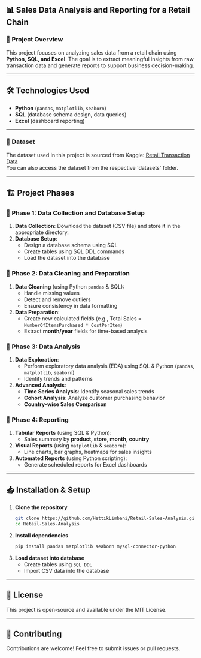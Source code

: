 

## 📊 Sales Data Analysis and Reporting for a Retail Chain  

### 📌 Project Overview  
This project focuses on analyzing sales data from a retail chain using **Python, SQL, and Excel**. The goal is to extract meaningful insights from raw transaction data and generate reports to support business decision-making.  

---

## 🛠️ Technologies Used  
- **Python** (`pandas`, `matplotlib`, `seaborn`)  
- **SQL** (database schema design, data queries)  
- **Excel** (dashboard reporting)  

---

### 📁 Dataset  
The dataset used in this project is sourced from Kaggle:  [Retail Transaction Data](https://www.kaggle.com/regivm/retailtransactiondata)  
You can also access the dataset from the respective 'datasets' folder.

---

## 🏗 Project Phases  

### **🔹 Phase 1: Data Collection and Database Setup**  
1. **Data Collection**: Download the dataset (CSV file) and store it in the appropriate directory.  
2. **Database Setup**:  
   - Design a database schema using SQL  
   - Create tables using SQL DDL commands  
   - Load the dataset into the database  

### **🔹 Phase 2: Data Cleaning and Preparation**  
1. **Data Cleaning** (using Python `pandas` & SQL):  
   - Handle missing values  
   - Detect and remove outliers  
   - Ensure consistency in data formatting  
2. **Data Preparation**:  
   - Create new calculated fields (e.g., Total Sales = `NumberOfItemsPurchased * CostPerItem`)  
   - Extract **month/year** fields for time-based analysis  

### **🔹 Phase 3: Data Analysis**  
1. **Data Exploration**:  
   - Perform exploratory data analysis (EDA) using SQL & Python (`pandas`, `matplotlib`, `seaborn`)  
   - Identify trends and patterns  
2. **Advanced Analysis**:  
   - **Time Series Analysis**: Identify seasonal sales trends  
   - **Cohort Analysis**: Analyze customer purchasing behavior  
   - **Country-wise Sales Comparison**  

### **🔹 Phase 4: Reporting**  
1. **Tabular Reports** (using SQL & Python):  
   - Sales summary by **product, store, month, country**  
2. **Visual Reports** (using `matplotlib` & `seaborn`):  
   - Line charts, bar graphs, heatmaps for sales insights  
3. **Automated Reports** (using Python scripting):  
   - Generate scheduled reports for Excel dashboards  

---

## 📥 Installation & Setup  
1. **Clone the repository**  
   ```bash
   git clone https://github.com/HettikLimbani/Retail-Sales-Analysis.git
   cd Retail-Sales-Analysis
   ```  
2. **Install dependencies**  
   ```bash
   pip install pandas matplotlib seaborn mysql-connector-python
   ```  
3. **Load dataset into database**  
   - Create tables using `SQL DDL`  
   - Import CSV data into the database  

---

## 📜 License  
This project is open-source and available under the MIT License.  

---

## 🤝 Contributing  
Contributions are welcome! Feel free to submit issues or pull requests.  


